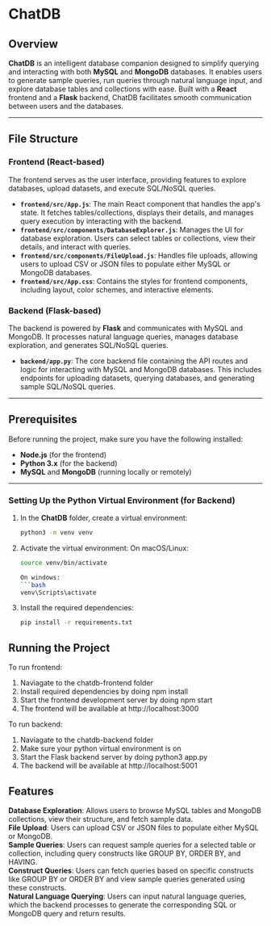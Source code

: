 # ChatDB

## Overview

**ChatDB** is an intelligent database companion designed to simplify querying and interacting with both **MySQL** and **MongoDB** databases. It enables users to generate sample queries, run queries through natural language input, and explore database tables and collections with ease. Built with a **React** frontend and a **Flask** backend, ChatDB facilitates smooth communication between users and the databases.

---

## File Structure

### **Frontend** (React-based)

The frontend serves as the user interface, providing features to explore databases, upload datasets, and execute SQL/NoSQL queries.

- **`frontend/src/App.js`**: The main React component that handles the app's state. It fetches tables/collections, displays their details, and manages query execution by interacting with the backend.
- **`frontend/src/components/DatabaseExplorer.js`**: Manages the UI for database exploration. Users can select tables or collections, view their details, and interact with queries.
- **`frontend/src/components/FileUpload.js`**: Handles file uploads, allowing users to upload CSV or JSON files to populate either MySQL or MongoDB databases.
- **`frontend/src/App.css`**: Contains the styles for frontend components, including layout, color schemes, and interactive elements.

### **Backend** (Flask-based)

The backend is powered by **Flask** and communicates with MySQL and MongoDB. It processes natural language queries, manages database exploration, and generates SQL/NoSQL queries.

- **`backend/app.py`**: The core backend file containing the API routes and logic for interacting with MySQL and MongoDB databases. This includes endpoints for uploading datasets, querying databases, and generating sample SQL/NoSQL queries.

---

## Prerequisites

Before running the project, make sure you have the following installed:

- **Node.js** (for the frontend)
- **Python 3.x** (for the backend)
- **MySQL** and **MongoDB** (running locally or remotely)

---


### Setting Up the Python Virtual Environment (for Backend)

1. In the **ChatDB** folder, create a virtual environment:
   ```bash
   python3 -m venv venv

2. Activate the virtual environment:
    On macOS/Linux:
    ```bash
    source venv/bin/activate
    
    On windows: 
    ```bash
    venv\Scripts\activate
    
3. Install the required dependencies:
    ```bash
    pip install -r requirements.txt


## Running the Project

To run frontend:

1) Naviagate to the chatdb-frontend folder
2) Install required dependencies by doing npm install 
3) Start the frontend development server by doing npm start
4) The frontend will be available at http://localhost:3000 

To run backend: 

1) Naviagate to the chatdb-backend folder 
2) Make sure your python virtual environment is on 
3) Start the Flask backend server by doing python3 app.py 
4) The backend will be available at http://localhost:5001

## Features
**Database Exploration**: Allows users to browse MySQL tables and MongoDB collections, view their structure, and fetch sample data.  
**File Upload**: Users can upload CSV or JSON files to populate either MySQL or MongoDB.  
**Sample Queries**: Users can request sample queries for a selected table or collection, including query constructs like GROUP BY, ORDER BY, and HAVING.  
**Construct Queries**: Users can fetch queries based on specific constructs like GROUP BY or ORDER BY and view sample queries generated using these constructs.  
**Natural Language Querying**: Users can input natural language queries, which the backend processes to generate the corresponding SQL or MongoDB query and return results.

